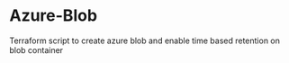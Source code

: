 # Azure-Blob
Terraform script to create azure blob and enable time based retention on blob container
